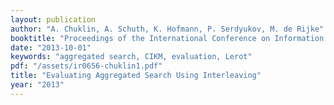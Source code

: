 ```yaml
---
layout: publication
author: "A. Chuklin, A. Schuth, K. Hofmann, P. Serdyukov, M. de Rijke"
booktitle: "Proceedings of the International Conference on Information and Knowledge Management"
date: "2013-10-01"
keywords: "aggregated search, CIKM, evaluation, Lerot"
pdf: "/assets/ir0656-chuklin1.pdf"
title: "Evaluating Aggregated Search Using Interleaving"
year: "2013"
---
```

